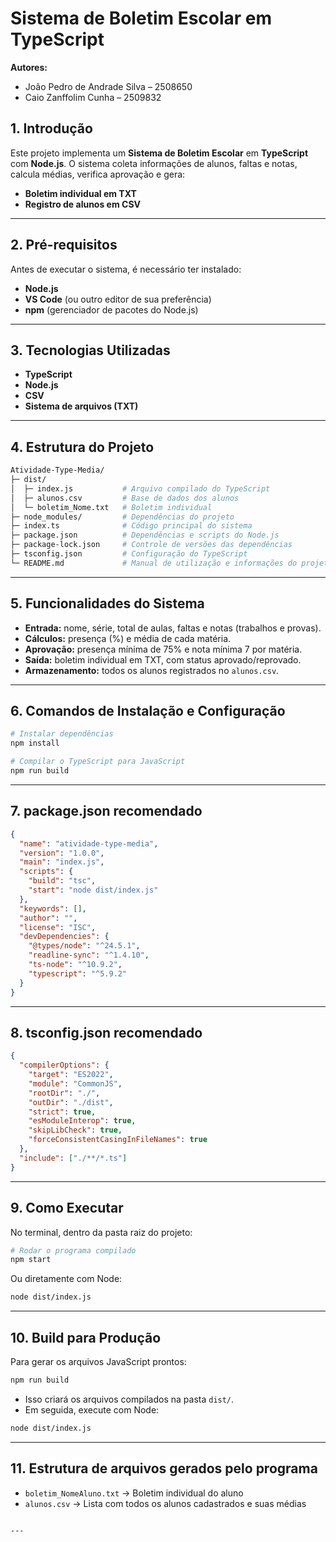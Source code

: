 # Sistema de Boletim Escolar em TypeScript

**Autores:**

* João Pedro de Andrade Silva – 2508650
* Caio Zanffolim Cunha – 2509832

## 1. Introdução

Este projeto implementa um **Sistema de Boletim Escolar** em **TypeScript** com **Node.js**.
O sistema coleta informações de alunos, faltas e notas, calcula médias, verifica aprovação e gera:

* **Boletim individual em TXT**
* **Registro de alunos em CSV**

---

## 2. Pré-requisitos

Antes de executar o sistema, é necessário ter instalado:

* **Node.js**
* **VS Code** (ou outro editor de sua preferência)
* **npm** (gerenciador de pacotes do Node.js)

---

## 3. Tecnologias Utilizadas

* **TypeScript**
* **Node.js**
* **CSV**
* **Sistema de arquivos (TXT)**

---

## 4. Estrutura do Projeto

```bash
Atividade-Type-Media/
├─ dist/
│  ├─ index.js           # Arquivo compilado do TypeScript
│  ├─ alunos.csv         # Base de dados dos alunos
│  └─ boletim_Nome.txt   # Boletim individual
├─ node_modules/         # Dependências do projeto
├─ index.ts              # Código principal do sistema
├─ package.json          # Dependências e scripts do Node.js
├─ package-lock.json     # Controle de versões das dependências
├─ tsconfig.json         # Configuração do TypeScript
└─ README.md             # Manual de utilização e informações do projeto
````

---

## 5. Funcionalidades do Sistema

* **Entrada:** nome, série, total de aulas, faltas e notas (trabalhos e provas).
* **Cálculos:** presença (%) e média de cada matéria.
* **Aprovação:** presença mínima de 75% e nota mínima 7 por matéria.
* **Saída:** boletim individual em TXT, com status aprovado/reprovado.
* **Armazenamento:** todos os alunos registrados no `alunos.csv`.

---

## 6. Comandos de Instalação e Configuração

```bash
# Instalar dependências
npm install

# Compilar o TypeScript para JavaScript
npm run build
```

---

## 7. package.json recomendado

```json
{
  "name": "atividade-type-media",
  "version": "1.0.0",
  "main": "index.js",
  "scripts": {
    "build": "tsc",
    "start": "node dist/index.js"
  },
  "keywords": [],
  "author": "",
  "license": "ISC",
  "devDependencies": {
    "@types/node": "^24.5.1",
    "readline-sync": "^1.4.10",
    "ts-node": "^10.9.2",
    "typescript": "^5.9.2"
  }
}
```

---

## 8. tsconfig.json recomendado

```json
{
  "compilerOptions": {
    "target": "ES2022",
    "module": "CommonJS",
    "rootDir": "./",
    "outDir": "./dist",
    "strict": true,
    "esModuleInterop": true,
    "skipLibCheck": true,
    "forceConsistentCasingInFileNames": true
  },
  "include": ["./**/*.ts"]
}
```

---

## 9. Como Executar

No terminal, dentro da pasta raiz do projeto:

```bash
# Rodar o programa compilado
npm start
```

Ou diretamente com Node:

```bash
node dist/index.js
```

---

## 10. Build para Produção

Para gerar os arquivos JavaScript prontos:

```bash
npm run build
```

* Isso criará os arquivos compilados na pasta `dist/`.
* Em seguida, execute com Node:

```bash
node dist/index.js
```

---

## 11. Estrutura de arquivos gerados pelo programa

* `boletim_NomeAluno.txt` → Boletim individual do aluno
* `alunos.csv` → Lista com todos os alunos cadastrados e suas médias

```

---

